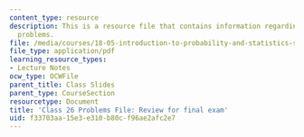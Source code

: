 ```yaml
---
content_type: resource
description: This is a resource file that contains information regarding class 26
  problems.
file: /media/courses/18-05-introduction-to-probability-and-statistics-spring-2014/f33703aa15e3e310b80cf96ae2afc2e7_MIT18_05S14_class26-prob.pdf
file_type: application/pdf
learning_resource_types:
- Lecture Notes
ocw_type: OCWFile
parent_title: Class Slides
parent_type: CourseSection
resourcetype: Document
title: 'Class 26 Problems File: Review for final exam'
uid: f33703aa-15e3-e310-b80c-f96ae2afc2e7
---
```

